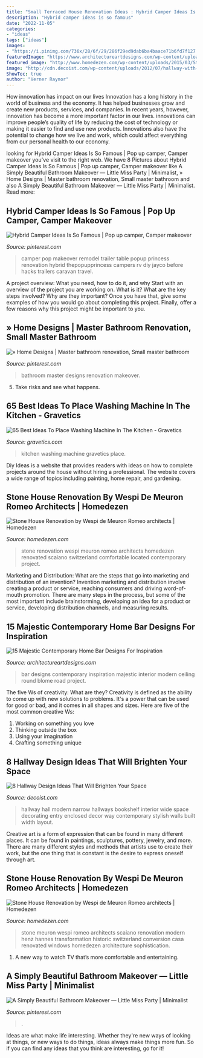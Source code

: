 ```yaml
---
title: "Small Terraced House Renovation Ideas : Hybrid Camper Ideas Is So Famous"
description: "Hybrid camper ideas is so famous"
date: "2022-11-05"
categories:
- "ideas"
tags: ["ideas"]
images:
- "https://i.pinimg.com/736x/28/6f/29/286f29ed9dab6ba4baace71b6fd7f127.jpg"
featuredImage: "https://www.architectureartdesigns.com/wp-content/uploads/2014/11/15-Majestic-Contemporary-Home-Bar-Designs-For-Inspiration-12-630x885.jpg"
featured_image: "http://www.homedezen.com/wp-content/uploads/2015/03/Stone-House-Renovation-by-Wespi-de-Meuron-Romeo-architects-04.jpg"
image: "http://cdn.decoist.com/wp-content/uploads/2012/07/hallway-with-bookshelf-wall.jpg"
ShowToc: true
author: "Verner Raynor"
---
```



How innovation has impact on our lives
Innovation has a long history in the world of business and the economy. It has helped businesses grow and create new products, services, and companies. In recent years, however, innovation has become a more important factor in our lives. innovations can improve people’s quality of life by reducing the cost of technology or making it easier to find and use new products. Innovations also have the potential to change how we live and work, which could affect everything from our personal health to our economy.

	

		
looking for Hybrid Camper Ideas Is So Famous | Pop up camper, Camper makeover you've visit to the right web. We have 8 Pictures about Hybrid Camper Ideas Is So Famous | Pop up camper, Camper makeover like A Simply Beautiful Bathroom Makeover — Little Miss Party | Minimalist, » Home Designs | Master bathroom renovation, Small master bathroom and also A Simply Beautiful Bathroom Makeover — Little Miss Party | Minimalist. Read more:
		
    
## Hybrid Camper Ideas Is So Famous | Pop Up Camper, Camper Makeover

<img loading=lazy src="https://i.pinimg.com/736x/fc/35/f8/fc35f89ae7385b6605567d2459efc03f.jpg" onerror="this.onerror=null;this.src='https://tse2.mm.bing.net/th?id=OIP.zG_qLK7B1dPPYtMEk92esQHaG7&amp;pid=15.1';" alt="Hybrid Camper Ideas Is So Famous | Pop up camper, Camper makeover">

_Source: pinterest.com_

>camper pop makeover remodel trailer table popup princess renovation hybrid thepopupprincess campers rv diy jayco before hacks trailers caravan travel. 

	

A project overview: What you need, how to do it, and why
Start with an overview of the project you are working on. What is it? What are the key steps involved? Why are they important? Once you have that, give some examples of how you would go about completing this project. Finally, offer a few reasons why this project might be important to you.

    
## » Home Designs | Master Bathroom Renovation, Small Master Bathroom

<img loading=lazy src="https://i.pinimg.com/736x/bd/da/c0/bddac0527a495c1bab04e1e01cdfcaee.jpg" onerror="this.onerror=null;this.src='https://tse4.mm.bing.net/th?id=OIP.WJDBv9oGSwBKawiuW6Uk_AHaKs&amp;pid=15.1';" alt="» Home Designs | Master bathroom renovation, Small master bathroom">

_Source: pinterest.com_

>bathroom master designs renovation makeover. 

	

5. Take risks and see what happens.

    
## 65 Best Ideas To Place Washing Machine In The Kitchen - Gravetics

<img loading=lazy src="https://www.gravetics.com/wp-content/uploads/2018/05/Washing-machine-in-kitchen-40.jpg" onerror="this.onerror=null;this.src='https://tse4.mm.bing.net/th?id=OIP.Nzl_EhG90vMPNknbc23o0gHaLH&amp;pid=15.1';" alt="65 Best Ideas To Place Washing Machine In The Kitchen - Gravetics">

_Source: gravetics.com_

>kitchen washing machine gravetics place. 

	

Diy Ideas is a website that provides readers with ideas on how to complete projects around the house without hiring a professional. The website covers a wide range of topics including painting, home repair, and gardening. 

    
## Stone House Renovation By Wespi De Meuron Romeo Architects | Homedezen

<img loading=lazy src="http://www.homedezen.com/wp-content/uploads/2015/03/Stone-House-Renovation-by-Wespi-de-Meuron-Romeo-architects-04.jpg" onerror="this.onerror=null;this.src='https://tse2.mm.bing.net/th?id=OIP.XtYDv0rnVOQkaicvxE99uQHaJ4&amp;pid=15.1';" alt="Stone House Renovation by Wespi de Meuron Romeo architects | Homedezen">

_Source: homedezen.com_

>stone renovation wespi meuron romeo architects homedezen renovated scaiano switzerland comfortable located contemporary project. 

	

Marketing and Distribution: What are the steps that go into marketing and distribution of an invention?
Invention marketing and distribution involve creating a product or service, reaching consumers and driving word-of-mouth promotion. There are many steps in the process, but some of the most important include brainstorming, developing an idea for a product or service, developing distribution channels, and measuring results.

    
## 15 Majestic Contemporary Home Bar Designs For Inspiration

<img loading=lazy src="https://www.architectureartdesigns.com/wp-content/uploads/2014/11/15-Majestic-Contemporary-Home-Bar-Designs-For-Inspiration-12-630x885.jpg" onerror="this.onerror=null;this.src='https://tse1.mm.bing.net/th?id=OIP.nC5gBm0cQvOTxX6FyEw80wHaKZ&amp;pid=15.1';" alt="15 Majestic Contemporary Home Bar Designs For Inspiration">

_Source: architectureartdesigns.com_

>bar designs contemporary inspiration majestic interior modern ceiling round blome road project. 

	

The five Ws of creativity: What are they?
Creativity is defined as the ability to come up with new solutions to problems. It's a power that can be used for good or bad, and it comes in all shapes and sizes. Here are five of the most common creative Ws: 
1. Working on something you love 
2. Thinking outside the box 
3. Using your imagination 
4. Crafting something unique 

    
## 8 Hallway Design Ideas That Will Brighten Your Space

<img loading=lazy src="http://cdn.decoist.com/wp-content/uploads/2012/07/hallway-with-bookshelf-wall.jpg" onerror="this.onerror=null;this.src='https://tse1.mm.bing.net/th?id=OIP.lvt6prO-xsyjZCDj6i987QHaLH&amp;pid=15.1';" alt="8 Hallway Design Ideas That Will Brighten Your Space">

_Source: decoist.com_

>hallway hall modern narrow hallways bookshelf interior wide space decorating entry enclosed decor way contemporary stylish walls built width layout. 

	

Creative art is a form of expression that can be found in many different places. It can be found in paintings, sculptures, pottery, jewelry, and more. There are many different styles and methods that artists use to create their work, but the one thing that is constant is the desire to express oneself through art.

    
## Stone House Renovation By Wespi De Meuron Romeo Architects | Homedezen

<img loading=lazy src="http://www.homedezen.com/wp-content/uploads/2015/03/Stone-House-Renovation-by-Wespi-de-Meuron-Romeo-architects-17-810x1081.jpg" onerror="this.onerror=null;this.src='https://tse2.mm.bing.net/th?id=OIP.GexknWi3tutiY1LaSW6gOwHaJ4&amp;pid=15.1';" alt="Stone House Renovation by Wespi de Meuron Romeo architects | Homedezen">

_Source: homedezen.com_

>stone meuron wespi romeo architects scaiano renovation modern henz hannes transformation historic switzerland conversion casa renovated windows homedezen architecture sophistication. 

	

1. A new way to watch TV that’s more comfortable and entertaining.

    
## A Simply Beautiful Bathroom Makeover — Little Miss Party | Minimalist

<img loading=lazy src="https://i.pinimg.com/736x/28/6f/29/286f29ed9dab6ba4baace71b6fd7f127.jpg" onerror="this.onerror=null;this.src='https://tse2.mm.bing.net/th?id=OIP.8ia9w1z29nfOR9k4b8mLlgHaLH&amp;pid=15.1';" alt="A Simply Beautiful Bathroom Makeover — Little Miss Party | Minimalist">

_Source: pinterest.com_

>. 

	

Ideas are what make life interesting. Whether they're new ways of looking at things, or new ways to do things, ideas always make things more fun. So if you can find any ideas that you think are interesting, go for it!

